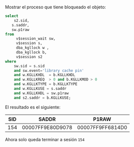 Mostrar el proceso que tiene bloqueado el objeto:
```sql
select
    s2.sid, 
   s.saddr, 
   sw.p1raw
from
     v$session_wait sw,
     v$session s,
     dba_kgllock w ,
     dba_kgllock b,
     v$session s2
where
    sw.sid = s.sid
    and sw.event='library cache pin'
    and w.KGLLKHDL  = b.KGLLKHDL
    and w.KGLLKREQ  > 0 and b.KGLLKMOD > 0
    and w.KGLLKTYPE = b.KGLLKTYPE
    and w.KGLLKUSE = s.saddr
    and w.KGLLKHDL = sw.p1raw
    and s2.saddr = b.KGLLKUSE;
```
 
El resultado es el siguiente:

|SID | SADDR | P1RAW|
-----|-------|---------
|154	| 00007FF9E80D9078	| 00007FF9FF6814D0|

Ahora solo queda terminar a sesión `154`
